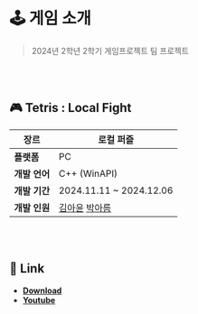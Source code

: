 # 🕹️ 게임 소개  

> 2024년 2학년 2학기 게임프로젝트 팀 프로젝트

<br><br>

## 🎮 Tetris : Local Fight

| **장르** | 로컬 퍼즐 |
| --- | --- |
| **플랫폼** | PC |
| **개발 언어** | C++ (WinAPI) |
| **개발 기간** | 2024.11.11 ~ 2024.12.06 |
| **개발 인원** | [김아윤](https://github.com/Ayun14) [박아름](https://github.com/ahreum0408) |

<br><br>

## 🔗 Link  
- **[Download](https://url.kr/Vik8R6)**  
- **[Youtube](https://youtu.be/C7s0KVcs_Y0)**

<br><br>
